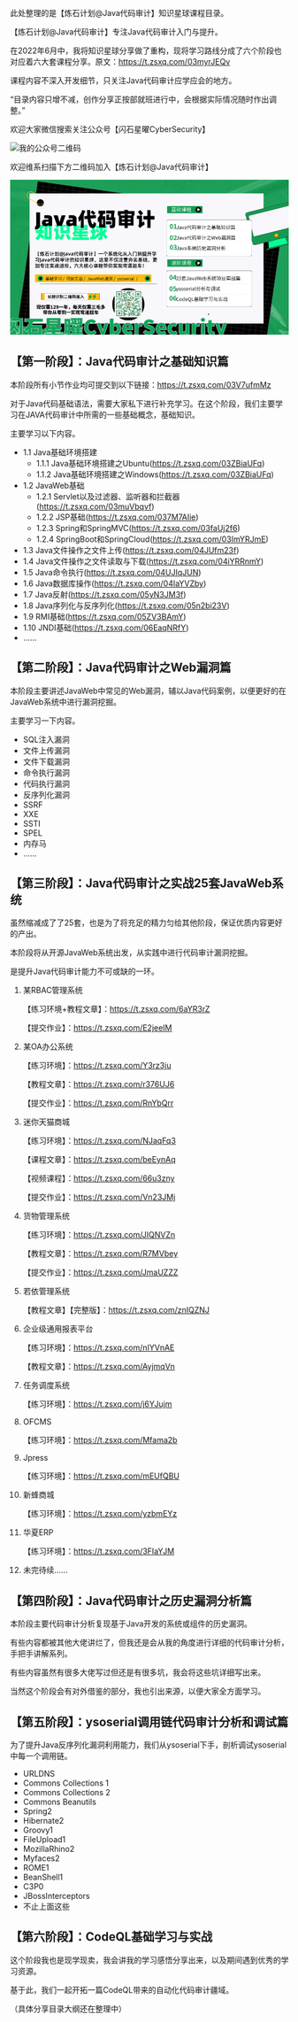 
此处整理的是【炼石计划@Java代码审计】知识星球课程目录。

【炼石计划@Java代码审计】专注Java代码审计入门与提升。

在2022年6月中，我将知识星球分享做了重构，现将学习路线分成了六个阶段也对应着六大套课程分享。原文：https://t.zsxq.com/03myrJEQv

课程内容不深入开发细节，只关注Java代码审计应学应会的地方。

“目录内容只增不减，创作分享正按部就班进行中，会根据实际情况随时作出调整。”


欢迎大家微信搜索关注公众号【闪石星曜CyberSecurity】

![我的公众号二维码](img/我的公众号二维码.gif)

欢迎维系扫描下方二维码加入【炼石计划@Java代码审计】

![我的博客海报](img/JAVA代码审计宣传海报.png)







## 【第一阶段】：Java代码审计之基础知识篇


本阶段所有小节作业均可提交到以下链接：https://t.zsxq.com/03V7ufmMz

对于Java代码基础语法，需要大家私下进行补充学习。在这个阶段，我们主要学习在JAVA代码审计中所需的一些基础概念，基础知识。

主要学习以下内容。

- 1.1 Java基础环境搭建
  - 1.1.1 Java基础环境搭建之Ubuntu(https://t.zsxq.com/03ZBiaUFq)
  - 1.1.2 Java基础环境搭建之Windows(https://t.zsxq.com/03ZBiaUFq)
- 1.2 JavaWeb基础
  - 1.2.1 Servlet以及过滤器、监听器和拦截器(https://t.zsxq.com/03muVbqvf)
  - 1.2.2 JSP基础(https://t.zsxq.com/037M7AIie)
  - 1.2.3 Spring和SpringMVC(https://t.zsxq.com/03faUj2f6)
  - 1.2.4 SpringBoot和SpringCloud(https://t.zsxq.com/03ImYRJmE)
- 1.3 Java文件操作之文件上传(https://t.zsxq.com/04JUfm23f)
- 1.4 Java文件操作之文件读取与下载(https://t.zsxq.com/04iYRRnmY)
- 1.5 Java命令执行(https://t.zsxq.com/04UJIqJUN)
- 1.6 Java数据库操作(https://t.zsxq.com/04IaYVZby)
- 1.7 Java反射(https://t.zsxq.com/05yN3JM3f)
- 1.8 Java序列化与反序列化(https://t.zsxq.com/05n2bi23V)
- 1.9 RMI基础(https://t.zsxq.com/05ZV3BAmY)
- 1.10 JNDI基础(https://t.zsxq.com/06EaqNRfY)
- ......


## 【第二阶段】：Java代码审计之Web漏洞篇

本阶段主要讲述JavaWeb中常见的Web漏洞，辅以Java代码案例，以便更好的在JavaWeb系统中进行漏洞挖掘。

主要学习一下内容。

- SQL注入漏洞
- 文件上传漏洞
- 文件下载漏洞
- 命令执行漏洞
- 代码执行漏洞
- 反序列化漏洞
- SSRF
- XXE
- SSTI
- SPEL
- 内存马
- ......



## 【第三阶段】：Java代码审计之实战25套JavaWeb系统

虽然缩减成了了25套，也是为了将充足的精力匀给其他阶段，保证优质内容更好的产出。

本阶段将从开源JavaWeb系统出发，从实践中进行代码审计漏洞挖掘。

是提升Java代码审计能力不可或缺的一环。

1. 某RBAC管理系统

   【练习环境+教程文章】：https://t.zsxq.com/6aYR3rZ

   【提交作业】：https://t.zsxq.com/E2jeeIM

2. 某OA办公系统

   【练习环境】：https://t.zsxq.com/Y3rz3ju

   【教程文章】：https://t.zsxq.com/r376UJ6

   【提交作业】：https://t.zsxq.com/RnYbQrr

3. 迷你天猫商城

   【练习环境】：https://t.zsxq.com/NJaqFq3

   【课程文章】：https://t.zsxq.com/beEynAq

   【视频课程】：https://t.zsxq.com/66u3zny

   【提交作业】：https://t.zsxq.com/Vn23JMj

4. 货物管理系统

   【练习环境】：https://t.zsxq.com/JIQNVZn

   【教程文章】：https://t.zsxq.com/R7MVbey

   【提交作业】：https://t.zsxq.com/JmaUZZZ

5. 若依管理系统

   【教程文章】【完整版】：https://t.zsxq.com/znIQZNJ

6. 企业级通用报表平台

   【练习环境】：https://t.zsxq.com/nIYVnAE

   【教程文章】：https://t.zsxq.com/AyjmqVn

7. 任务调度系统

   【练习环境】：https://t.zsxq.com/j6YJujm

8. OFCMS

   【练习环境】：https://t.zsxq.com/Mfama2b

9. Jpress

   【练习环境】：https://t.zsxq.com/mEUfQBU

10. 新蜂商城

    【练习环境】：https://t.zsxq.com/yzbmEYz

11. 华夏ERP

    【练习环境】：https://t.zsxq.com/3FIaYJM

12. 未完待续......



## 【第四阶段】：Java代码审计之历史漏洞分析篇

本阶段主要代码审计分析复现基于Java开发的系统或组件的历史漏洞。

有些内容都被其他大佬讲烂了，但我还是会从我的角度进行详细的代码审计分析，手把手讲解系列。

有些内容虽然有很多大佬写过但还是有很多坑，我会将这些坑详细写出来。

当然这个阶段会有对外借鉴的部分，我也引出来源，以便大家全方面学习。





## 【第五阶段】：ysoserial调用链代码审计分析和调试篇

为了提升Java反序列化漏洞利用能力，我们从ysoserial下手，剖析调试ysoserial中每一个调用链。

- URLDNS
- Commons Collections 1
- Commons Collections 2
- Commons Beanutils
- Spring2
- Hibernate2
- Groovy1
- FileUpload1
- MozillaRhino2
- Myfaces2
- ROME1
- BeanShell1
- C3P0
- JBossInterceptors
- 不止上面这些



## 【第六阶段】：CodeQL基础学习与实战

这个阶段我也是现学现卖，我会讲我的学习感悟分享出来，以及期间遇到优秀的学习资源。

基于此，我们一起开拓一篇CodeQL带来的自动化代码审计疆域。

（具体分享目录大纲还在整理中）
